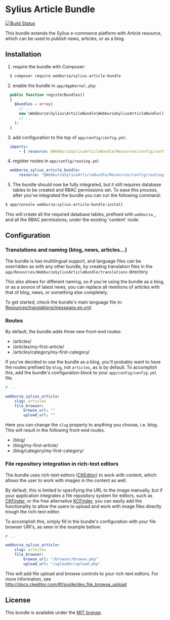 # Sylius Article Bundle

[![Build Status](https://travis-ci.org/webburza/sylius-article-bundle.svg?branch=master)](https://travis-ci.org/webburza/sylius-article-bundle)

This bundle extends the Sylius e-commerce platform with Article resource, which can be used to publish news, articles, or as a blog.

## Installation

  1. require the bundle with Composer:

  ```bash
    $ composer require webburza/sylius-article-bundle
  ```

  2. enable the bundle in `app/AppKernel.php`:

  ```php
    public function registerBundles()
    {
      $bundles = array(
        // ...
        new \Webburza\Sylius\ArticleBundle\WebburzaSyliusArticleBundle(),
        // ...
      );
    }
  ```

  3. add configuration to the top of `app/config/config.yml`:

  ```yaml
    imports:
        - { resource: @WebburzaSyliusArticleBundle/Resources/config/config.yml }
  ```

  4. register routes in `app/config/routing.yml`

  ```yaml
    webburza_sylius_article_bundle:
        resource: "@WebburzaSyliusArticleBundle/Resources/config/routing.yml"
  ```

  5. The bundle should now be fully integrated, but it still requires
database tables to be created and RBAC permissions set. To ease this
process, after you've integrated the bundle you can run the
following command:

  ```bash
  $ app/console webburza:sylius-article-bundle:install
  ```

  This will create all the required database tables, prefixed with `webburza_`,
and all the RBAC permissions, under the existing 'content' node.

## Configuration

### Translations and naming (blog, news, articles...)

The bundle is has multilingual support, and language files can be
overridden as with any other bundle, by creating translation files in the
`app/Resources/WebburzaSyliusArticleBundle/translations` directory.

This also allows for different naming, so if you're using the bundle as a blog,
or as a source of latest news, you can replace all mentions of articles with
that of blog, news, or something else completely.

To get started, check the bundle's main language file in:
[Resources/translations/messages.en.yml](https://github.com/webburza/sylius-article-bundle/Resources/translations/messages.en.yml)

### Routes

By default, the bundle adds three new front-end routes:

- /articles/
- /articles/my-first-article/
- /articles/category/my-first-category/

If you've decided to use the bundle as a blog, you'll probably want to
have the routes prefixed by `blog`, not `articles`, as is by default.
To accomplish this, add the bundle's configuration block to your
`app/config/config.yml` file.

```yaml
# ...

webburza_sylius_article:
    slug: articles
    file_browser:
        browse_url: ""
        upload_url: ""
```

Here you can change the `slug` property to anything you choose, i.e. blog.
This will result in the following front-end routes.

- /blog/
- /blog/my-first-article/
- /blog/category/my-first-category/

### File repository integration in rich-text editors

The bundle uses rich-text editors ([CKEditor](http://ckeditor.com/)) to work
with content, which allows the user to work with images in the content as well.

By default, this is limited to specifying the URL to the image manually, but
if your application integrates a file repository system for editors, such as
[CKFinder](https://cksource.com/ckfinder), or the free alternative
[KCFinder](http://kcfinder.sunhater.com/), you can easily add the functionality
to allow the users to upload and work with image files directly trough the
rich-text editor.

To accomplish this, simply fill in the bundle's configuration with your file browser
URI's, as seen in the example bellow:

```yaml
# ...

webburza_sylius_article:
    slug: articles
    file_browser:
        browse_url: "/browser/browse.php"
        upload_url: "/uploader/upload.php"
```

This will add file upload and browse controls to your rich-text editors.
For more information, see http://docs.ckeditor.com/#!/guide/dev_file_browse_upload

## License

This bundle is available under the [MIT license](LICENSE).
